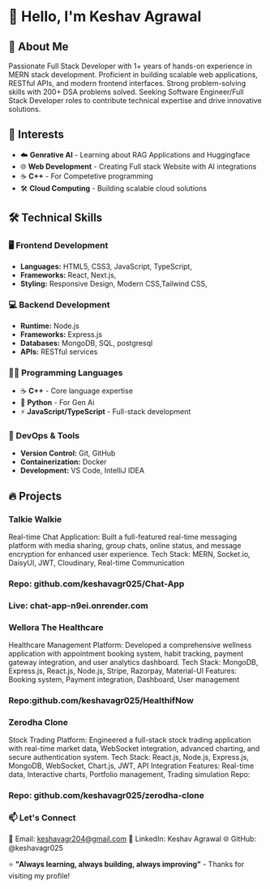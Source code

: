 # 👋 Hello, I'm Keshav Agrawal

## 🚀 About Me
 Passionate Full Stack Developer with 1+ years of hands-on experience in MERN stack development. Proficient in building
 scalable web applications, RESTful APIs, and modern frontend interfaces. Strong problem-solving skills with 200+ DSA problems
 solved. Seeking Software Engineer/Full Stack Developer roles to contribute technical expertise and drive innovative solutions.

## 🎯 Interests
- ☁️ **Genrative AI** - Learning about RAG Applications and Huggingface
- 🌐 **Web Development** - Creating Full stack Website with AI integrations
- ☕ **C++** - For Competetive programming 
- 🛠️ **Cloud Computing** - Building scalable cloud solutions

## 🛠️ Technical Skills

### 🖥️ Frontend Development
- **Languages:** HTML5, CSS3, JavaScript, TypeScript, 
- **Frameworks:** React, Next.js, 
- **Styling:** Responsive Design, Modern CSS,Tailwind CSS,

### 💻 Backend Development  
- **Runtime:** Node.js
- **Frameworks:** Express.js
- **Databases:** MongoDB, SQL, postgresql
- **APIs:** RESTful services

### 👨‍💼 Programming Languages
- ☕ **C++** - Core language expertise
- 🐍 **Python** - For Gen Ai
- ⚡ **JavaScript/TypeScript** - Full-stack development

### 🔧 DevOps & Tools
- **Version Control:** Git, GitHub
- **Containerization:** Docker
- **Development:** VS Code, IntelliJ IDEA

## 🔥 Projects

### Talkie Walkie
 Real-time Chat Application: Built a full-featured real-time messaging platform with media sharing,
 group chats, online status, and message encryption for enhanced user experience. Tech Stack: MERN, Socket.io, DaisyUI,
 JWT, Cloudinary, Real-time Communication
### Repo: github.com/keshavagr025/Chat-App 
### Live: chat-app-n9ei.onrender.com
 
###  Wellora The Healthcare
 Healthcare Management Platform: Developed a comprehensive wellness application with appointment
 booking system, habit tracking, payment gateway integration, and user analytics dashboard. Tech Stack: MongoDB,
 Express.js, React.js, Node.js, Stripe, Razorpay, Material-UI
 Features: Booking system, Payment integration, Dashboard, User management
### Repo:github.com/keshavagr025/HealthifNow
 
### Zerodha Clone
 Stock Trading Platform: Engineered a full-stack stock trading application with real-time market data,
 WebSocket integration, advanced charting, and secure authentication system. Tech Stack: React.js, Node.js, Express.js,
 MongoDB, WebSocket, Chart.js, JWT, API Integration
 Features: Real-time data, Interactive charts, Portfolio management, Trading simulation Repo:
 ### Repo: github.com/keshavagr025/zerodha-clone

 ### 📫 Let's Connect

📧 Email: keshavagr204@gmail.com
🔗 LinkedIn: Keshav Agrawal
🌐 GitHub: @keshavagr025

⭐ **"Always learning, always building, always improving"** - Thanks for visiting my profile!

